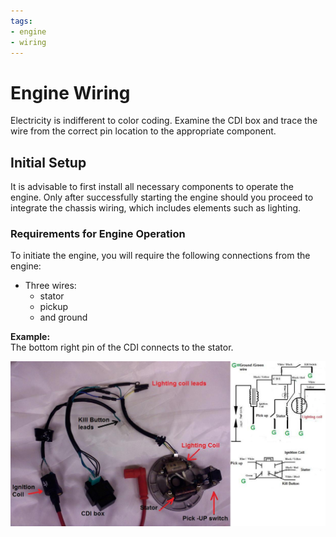 ```yaml
---
tags:
- engine
- wiring
---
```


# Engine Wiring

Electricity is indifferent to color coding. Examine the CDI box and trace the wire from the correct pin location to the appropriate component.

## Initial Setup

It is advisable to first install all necessary components to operate the engine. Only after successfully starting the engine should you proceed to integrate the chassis wiring, which includes elements such as lighting.

### Requirements for Engine Operation

To initiate the engine, you will require the following connections from the engine:

- Three wires:
  - stator
  - pickup
  - and ground

**Example:**  
The bottom right pin of the CDI connects to the stator.

![Pitbike Wiring Flywheel type](../../static/img/CombinedSimpleWiring.jpg)
